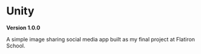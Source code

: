 # Unity 

**Version 1.0.0**

A simple image sharing social media app built as my final project at Flatiron School. 